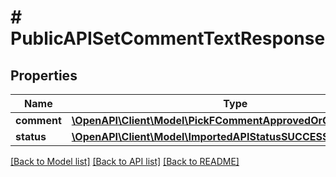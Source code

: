 # # PublicAPISetCommentTextResponse

## Properties

Name | Type | Description | Notes
------------ | ------------- | ------------- | -------------
**comment** | [**\OpenAPI\Client\Model\PickFCommentApprovedOrCommentHTML**](PickFCommentApprovedOrCommentHTML.md) |  |
**status** | [**\OpenAPI\Client\Model\ImportedAPIStatusSUCCESS**](ImportedAPIStatusSUCCESS.md) |  |

[[Back to Model list]](../../README.md#models) [[Back to API list]](../../README.md#endpoints) [[Back to README]](../../README.md)
